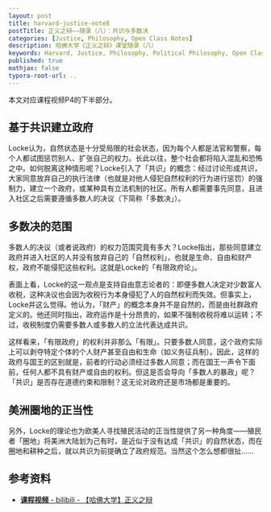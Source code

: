 ```yaml
---
layout: post
title: harvard-justice-note8
postTitle: 正义之辩——随录（八）：共识与多数决
categories: [Justice, Philosophy, Open Class Notes]
description: 哈佛大学《正义之辩》课堂随录（八）
keywords: Harvard, Justice, Philosophy, Political Philosophy, Open Class Notes
published: true
mathjax: false
typora-root-url: ..
---
```


本文对应课程视频P4的下半部分。

## 基于共识建立政府

Locke认为，自然状态是十分受局限的社会状态，因为每个人都是法官和警察，每个人都试图惩罚别人、扩张自己的权力。长此以往，整个社会都将陷入混乱和恐怖之中。如何脱离这种情形呢？Locke引入了「共识」的概念：经过讨论形成共识，大家同意放弃自己的执行法律（也就是对他人侵犯自然权利的行为进行惩罚）的强制力，建立一个政府，或某种具有立法机制的社区。所有人都需要事先同意，且进入社区之后需要遵循多数人的决议（下简称「多数决」）。

## 多数决的范围

多数人的决议（或者说政府）的权力范围究竟有多大？Locke指出，那些同意建立政府并进入社区的人并没有放弃自己的「自然权利」，也就是生命、自由和财产权，政府不能侵犯这些权利。这就是Locke的「有限政府论」。

表面上看，Locke的这一观点是支持自由意志论者的：即便多数人决定对少数富人收税，这种决议也会因为收税行为本身侵犯了人的自然权利而失效。但事实上，Locke并这么觉得。他认为，「财产」的概念本身并不是自然的，而是由社群政府定义的。他还同时指出，政府运作是十分昂贵的，如果不强制收税将难以运转；不过，收税制度仍需要多数人或多数人的立法代表达成共识。

这样看来，「有限政府」的权利并非那么「有限」。只要多数人同意，这个政府实际上可以剥夺特定个体的个人财产甚至自由和生命（如义务征兵制）。因此，这样的政府与国王的区别就是，前者的行动必须经过多数人同意；而在国王一声令下面前，任何人都不具有财产或自由的权利。但这是否会导向「多数人的暴政」呢？「共识」是否存在道德约束和限制？这无论对政府还是市场都是重要的。

## 美洲圈地的正当性

另外，Locke的理论也为欧美人寻找殖民活动的正当性提供了另一种角度——殖民者「圈地」将美洲大陆划为己有时，是近似于没有达成「共识」的自然状态，而在圈地和耕种之后，就以共识为前提确立了政府规范。当然这个怎么想都很扯……

## 参考资料

- [**课程视频** - bilibili - 【哈佛大学】正义之辩](https://www.bilibili.com/video/BV1jZ4y1x7SL)
